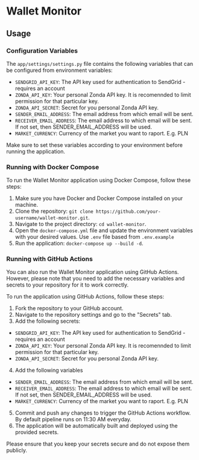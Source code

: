 # Wallet Monitor

## Usage

### Configuration Variables

The `app/settings/settings.py` file contains the following variables that can be configured from environment variables:

- `SENDGRID_API_KEY`: The API key used for authentication to SendGrid - requires an account 
- `ZONDA_API_KEY`: Your personal Zonda API key. It is recomennded to limit permission for that particular key.
- `ZONDA_API_SECRET`: Secret for you personal Zonda API key.
- `SENDER_EMAIL_ADDRESS`: The email address from which email will be sent.
- `RECEIVER_EMAIL_ADDRESS`: The email address to which email will be sent. If not set, then SENDER_EMAIL_ADDRESS will be used.
- `MARKET_CURRENCY`: Currency of the market you want to raport. E.g. PLN

Make sure to set these variables according to your environment before running the application.

### Running with Docker Compose

To run the Wallet Monitor application using Docker Compose, follow these steps:

1. Make sure you have Docker and Docker Compose installed on your machine.
2. Clone the repository: `git clone https://github.com/your-username/wallet-monitor.git`.
3. Navigate to the project directory: `cd wallet-monitor`.
4. Open the `docker-compose.yml` file and update the environment variables with your desired values. Use `.env` file based from `.env.example`
5. Run the application: `docker-compose up --build -d`.

### Running with GitHub Actions

You can also run the Wallet Monitor application using GitHub Actions. However, please note that you need to add the necessary variables and secrets to your repository for it to work correctly.

To run the application using GitHub Actions, follow these steps:

1. Fork the repository to your GitHub account.
2. Navigate to the repository settings and go to the "Secrets" tab.
3. Add the following secrets:

- `SENDGRID_API_KEY`: The API key used for authentication to SendGrid - requires an account 
- `ZONDA_API_KEY`: Your personal Zonda API key. It is recomennded to limit permission for that particular key.
- `ZONDA_API_SECRET`: Secret for you personal Zonda API key.

4. Add the following variables
- `SENDER_EMAIL_ADDRESS`: The email address from which email will be sent.
- `RECEIVER_EMAIL_ADDRESS`: The email address to which email will be sent. If not set, then SENDER_EMAIL_ADDRESS will be used.
- `MARKET_CURRENCY`: Currency of the market you want to raport. E.g. PLN

5. Commit and push any changes to trigger the GitHub Actions workflow. By default pipeline runs on 11:30 AM everyday. 
6. The application will be automatically built and deployed using the provided secrets.

Please ensure that you keep your secrets secure and do not expose them publicly.
